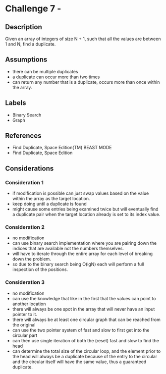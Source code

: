 # Challenge 7 - 
## Description
>
Given an array of integers of size N + 1, such that all the values are between 1 and N, find a duplicate.

## Assumptions
- there can be multiple duplicates
- a duplicate can occur more than two times
- can return any number that is a duplicate, occurs more than once within the array.

## Labels
- Binary Search
- Graph

## References
- Find Duplicate, Space Edition(TM) BEAST MODE
- Find Duplicate, Space Edition 

## Considerations
### Consideration 1
- if modification is possible can just swap values based on the value within the array as the target location.
- keep doing until a duplicate is found
- might cause some entries being examined twice but will eventually find a duplicate pair when the target location already is set to its index value.

### Consideration 2
- no modification
- can use binary search implementation where you are pairing down the indices that are available not the numbers themselves.
- will have to iterate through the entire array for each level of breaking down the problem.
- so due to the binary search being O(lgN) each will perform a full inspection of the positions.

### Consideration 3
- no modification
- can use the knowledge that like in the first that the values can point to another location
- there will always be one spot in the array that will never have an input pointer to it.
- there will always be at least one circular graph that can be reached from the original
- can use the two pointer system of fast and slow to first get into the circular part
- can then use single iteration of both the (reset) fast and slow to find the head
- can determine the total size of the circular loop, and the element prior to the head will always be a duplicate because of the entry to the circular and the circular itself will have the same value, thus a guaranteed duplicate.
